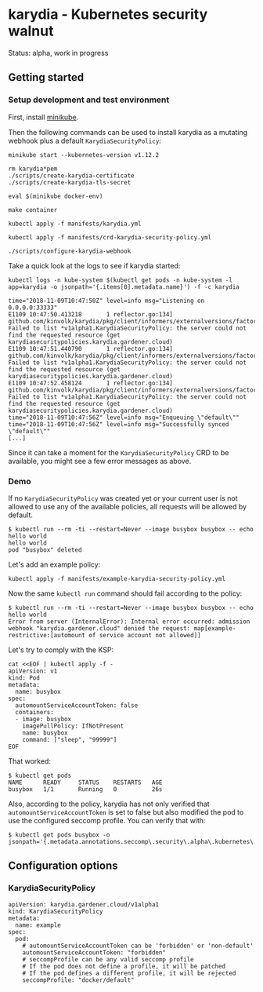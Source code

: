 # karydia - Kubernetes security walnut

Status: alpha, work in progress

## Getting started

### Setup development and test environment

First, install [minikube](https://kubernetes.io/docs/setup/minikube/).

Then the following commands can be used to install karydia as a mutating
webhook plus a default `KarydiaSecurityPolicy`:

```
minikube start --kubernetes-version v1.12.2

rm karydia*pem
./scripts/create-karydia-certificate
./scripts/create-karydia-tls-secret

eval $(minikube docker-env)

make container

kubectl apply -f manifests/karydia.yml

kubectl apply -f manifests/crd-karydia-security-policy.yml

./scripts/configure-karydia-webhook
```

Take a quick look at the logs to see if karydia started:

```
kubectl logs -n kube-system $(kubectl get pods -n kube-system -l app=karydia -o jsonpath='{.items[0].metadata.name}') -f -c karydia

time="2018-11-09T10:47:50Z" level=info msg="Listening on 0.0.0.0:33333"
E1109 10:47:50.413218       1 reflector.go:134] github.com/kinvolk/karydia/pkg/client/informers/externalversions/factory.go:117: Failed to list *v1alpha1.KarydiaSecurityPolicy: the server could not find the requested resource (get karydiasecuritypolicies.karydia.gardener.cloud)
E1109 10:47:51.440790       1 reflector.go:134] github.com/kinvolk/karydia/pkg/client/informers/externalversions/factory.go:117: Failed to list *v1alpha1.KarydiaSecurityPolicy: the server could not find the requested resource (get karydiasecuritypolicies.karydia.gardener.cloud)
E1109 10:47:52.458124       1 reflector.go:134] github.com/kinvolk/karydia/pkg/client/informers/externalversions/factory.go:117: Failed to list *v1alpha1.KarydiaSecurityPolicy: the server could not find the requested resource (get karydiasecuritypolicies.karydia.gardener.cloud)
time="2018-11-09T10:47:56Z" level=info msg="Enqueuing \"default\""
time="2018-11-09T10:47:56Z" level=info msg="Successfully synced \"default\""
[...]
```

Since it can take a moment for the `KarydiaSecurityPolicy` CRD to be available,
you might see a few error messages as above.

### Demo

If no `KarydiaSecurityPolicy` was created yet or your current user is
not allowed to use any of the available policies, all requests will be
allowed by default.

```
$ kubectl run --rm -ti --restart=Never --image busybox busybox -- echo hello world
hello world
pod "busybox" deleted
```

Let's add an example policy:

```
kubectl apply -f manifests/example-karydia-security-policy.yml
```

Now the same `kubectl run` command should fail according to the policy:

```
$ kubectl run --rm -ti --restart=Never --image busybox busybox -- echo hello world
Error from server (InternalError): Internal error occurred: admission webhook "karydia.gardener.cloud" denied the request: map[example-restrictive:[automount of service account not allowed]]
```

Let's try to comply with the KSP:

```
cat <<EOF | kubectl apply -f -
apiVersion: v1
kind: Pod
metadata:
  name: busybox
spec:
  automountServiceAccountToken: false
  containers:
  - image: busybox
    imagePullPolicy: IfNotPresent
    name: busybox
    command: ["sleep", "99999"]
EOF
```

That worked:

```
$ kubectl get pods
NAME      READY     STATUS    RESTARTS   AGE
busybox   1/1       Running   0          26s
```

Also, according to the policy, karydia has not only verified
that `automountServiceAccountToken` is set to false but also modified the
pod to use the configured seccomp profile. You can verify that with:

```
$ kubectl get pods busybox -o jsonpath='{.metadata.annotations.seccomp\.security\.alpha\.kubernetes\.io/pod}'
```

## Configuration options

### KarydiaSecurityPolicy

```
apiVersion: karydia.gardener.cloud/v1alpha1
kind: KarydiaSecurityPolicy
metadata:
  name: example
spec:
  pod:
    # automountServiceAccountToken can be 'forbidden' or 'non-default'
    automountServiceAccountToken: "forbidden"
    # seccompProfile can be any valid seccomp profile
    # If the pod does not define a profile, it will be patched
    # If the pod defines a different profile, it will be rejected
    seccompProfile: "docker/default"
```
